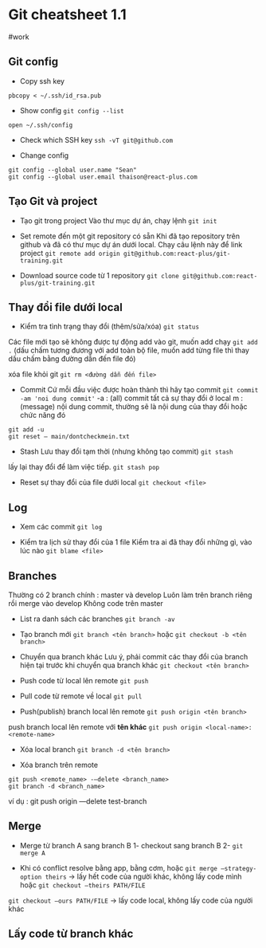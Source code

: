 # Git cheatsheet 1.1
#work

## Git config
- Copy ssh key
```
pbcopy < ~/.ssh/id_rsa.pub
```

- Show config
`git config --list`

`open ~/.ssh/config`

- Check which SSH key
`ssh -vT git@github.com`

- Change config
```
git config --global user.name "Sean"
git config --global user.email thaison@react-plus.com
```

## Tạo Git và project
- Tạo git trong project
Vào thư mục dự án, chạy lệnh
`git init` 

- Set remote đến một git repository có sẵn
Khi đã tạo repository trên github và đã có thư mục dự án dưới local. Chạy câu lệnh này để link project 
`git remote add origin git@github.com:react-plus/git-training.git`

- Download source code từ 1 repository
`git clone git@github.com:react-plus/git-training.git`

## Thay đổi file dưới local
-  Kiểm tra tình trạng thay đổi (thêm/sửa/xóa)
`git status`

Các file mới tạo sẽ không được tự động add vào git, muốn add chạy 
`git add .`  (dấu chấm tương đương với add toàn bộ file, muốn add từng file thì thay dấu chấm bằng đường dẫn đến file đó)

xóa file khỏi git 
`git rm <đường dẫn đến file>`

- Commit 
Cứ mỗi đầu việc được hoàn thành thì hãy tạo commit 
`git commit -am 'noi dung commit'`
-a : (all) commit tất cả sự thay đổi ở local
m : (message) nội dung commit, thường sẽ là nội dung của thay đổi hoặc chức năng đó

```
git add -u
git reset — main/dontcheckmein.txt
```


- Stash
Lưu thay đổi tạm thời (nhưng không tạo commit)
`git stash`

lấy lại thay đổi để làm việc tiếp.
`git stash pop`

- Reset sự thay đổi của file dưới local
`git checkout <file>`

## Log
- Xem các commit
`git log`

- Kiểm tra lịch sử thay đổi của 1 file
Kiểm tra ai đã thay đổi những gì, vào lúc nào
`git blame <file>`

## Branches
Thường có 2 branch chính : master và develop
Luôn làm trên branch riêng rồi merge vào develop
Không code trên master
- List ra danh sách các branches
`git branch -av`

- Tạo branch mới
`git branch <tên branch>`
hoặc
`git checkout -b <tên branch>`

- Chuyển qua branch khác 
Lưu ý, phải commit các thay đổi của branch hiện tại trước khi chuyển qua branch khác
`git checkout <tên branch>`

- Push code từ local lên remote
`git push`

- Pull code từ remote về local
`git pull`

- Push(publish) branch local lên remote 
`git push origin <tên branch>`

push branch local lên remote với **tên khác**
`git push origin <local-name>:<remote-name>`

- Xóa local branch 
`git branch -d <tên branch>`

- Xóa branch trên remote
```
git push <remote_name> -—delete <branch_name>
git branch -d <branch_name>
```

ví dụ : git push origin —delete test-branch

## Merge
- Merge từ branch A sang branch B
1- checkout sang branch B
2- `git merge A`

- Khi có conflict
resolve bằng app, bằng cơm, hoặc
`git merge —strategy-option theirs` -> lấy hết code của người khác, không lấy code mình
hoặc `git checkout —theirs PATH/FILE`

`git checkout —ours PATH/FILE`  -> lấy code local, không lấy code của người khác

## Lấy code từ branch khác
